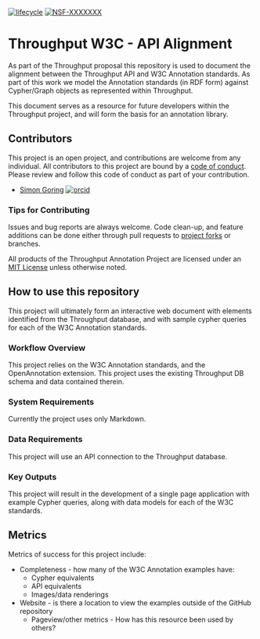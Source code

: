 [![lifecycle](https://img.shields.io/badge/lifecycle-experimental-orange.svg)](https://www.tidyverse.org/lifecycle/#experimental)
[![NSF-XXXXXXX](https://img.shields.io/badge/NSF-1928366-blue.svg)](https://nsf.gov/awardsearch/showAward?AWD_ID=1928366)

# Throughput W3C - API Alignment

As part of the Throughput proposal this repository is used to document the alignment between the Throughput API and W3C Annotation standards.  As part of this work we model the Annotation standards (in RDF form) against Cypher/Graph objects as represented within Throughput.

This document serves as a resource for future developers within the Throughput project, and will form the basis for an annotation library.

## Contributors

This project is an open project, and contributions are welcome from any individual.  All contributors to this project are bound by a [code of conduct](CODE_OF_CONDUCT.md).  Please review and follow this code of conduct as part of your contribution.

  * [Simon Goring](http://example.com/contributor_url1) [![orcid](https://img.shields.io/badge/orcid-0000--0002--2700--4605-brightgreen.svg)](https://orcid.org/0000-0002-2700-4605)

### Tips for Contributing

Issues and bug reports are always welcome.  Code clean-up, and feature additions can be done either through pull requests to [project forks]() or branches.

All products of the Throughput Annotation Project are licensed under an [MIT License](LICENSE.md) unless otherwise noted.

## How to use this repository

This project will ultimately form an interactive web document with elements identified from the Throughput database, and with sample cypher queries for each of the W3C Annotation standards.

### Workflow Overview

This project relies on the W3C Annotation standards, and the OpenAnnotation extension.  This project uses the existing Throughput DB schema and data contained therein.

### System Requirements

Currently the project uses only Markdown.

### Data Requirements

This project will use an API connection to the Throughput database.

### Key Outputs

This project will result in the development of a single page application with example Cypher queries, along with data models for each of the W3C standards.

## Metrics

Metrics of success for this project include:
  * Completeness - how many of the W3C Annotation examples have:
    - Cypher equivalents
    - API equivalents
    - Images/data renderings
  * Website - is there a location to view the examples outside of the GitHub repository
    - Pageview/other metrics - How has this resource been used by others?
